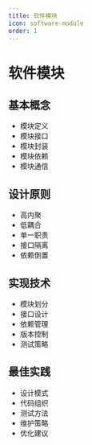 ```yaml
---
title: 软件模块
icon: software-module
order: 1
---
```


# 软件模块

## 基本概念
- 模块定义
- 模块接口
- 模块封装
- 模块依赖
- 模块通信

## 设计原则
- 高内聚
- 低耦合
- 单一职责
- 接口隔离
- 依赖倒置

## 实现技术
- 模块划分
- 接口设计
- 依赖管理
- 版本控制
- 测试策略

## 最佳实践
- 设计模式
- 代码组织
- 测试方法
- 维护策略
- 优化建议
